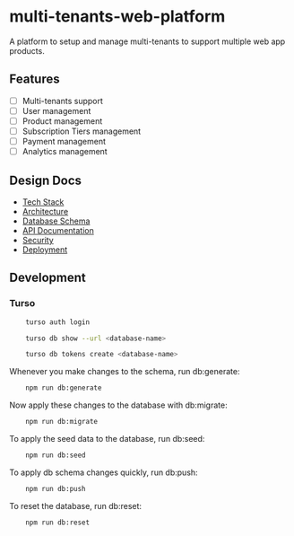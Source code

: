 # multi-tenants-web-platform

A platform to setup and manage  multi-tenants to support multiple web app products.

## Features

- [ ] Multi-tenants support
- [ ] User management
- [ ] Product management
- [ ] Subscription Tiers management
- [ ] Payment management
- [ ] Analytics management

## Design Docs

- [Tech Stack](./design-docs/tech-stack.md)
- [Architecture](./design-docs/architecture.md)
- [Database Schema](./design-docs/database-schema.md)
- [API Documentation](./design-docs/api-documentation.md)
- [Security](./design-docs/security.md)
- [Deployment](./design-docs/deployment.md)

## Development

### Turso

```bash
    turso auth login
```

```bash
    turso db show --url <database-name>
```

```bash
    turso db tokens create <database-name>
```

Whenever you make changes to the schema, run db:generate:

```bash
    npm run db:generate
```

Now apply these changes to the database with db:migrate:

```bash
    npm run db:migrate
```

To apply the seed data to the database, run db:seed:

```bash
    npm run db:seed
```

To apply db schema changes quickly, run db:push:

```bash
    npm run db:push
```

To reset the database, run db:reset:

```bash
    npm run db:reset
```
